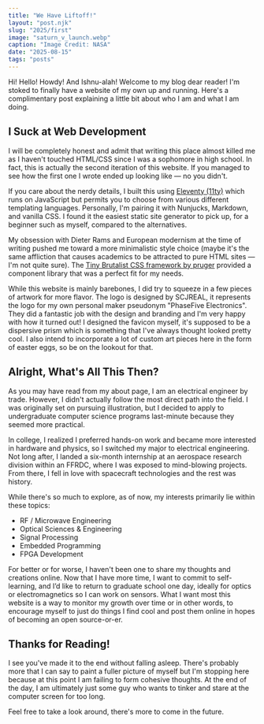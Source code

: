 ```yaml
---
title: "We Have Liftoff!"
layout: "post.njk"
slug: "2025/first"
image: "saturn_v_launch.webp"
caption: "Image Credit: NASA"
date: "2025-08-15"
tags: "posts"
---
```


Hi! Hello! Howdy! And Ishnu-alah! Welcome to my blog dear reader! I'm stoked to finally have a website of my own up and running. Here's a complimentary post explaining a little bit about who I am and what I am doing.

## I Suck at Web Development

I will be completely honest and admit that writing this place almost killed me as I haven't touched HTML/CSS since I was a sophomore in high school. In fact, this is actually the second iteration of this website. If you managed to see how the first one I wrote ended up looking like — no you didn't.

If you care about the nerdy details, I built this using [Eleventy (11ty)](https://www.11ty.dev/) which runs on JavaScript but permits you to choose from various different templating languages. Personally, I'm pairing it with Nunjucks, Markdown, and vanilla CSS. I found it the easiest static site generator to pick up, for a beginner such as myself, compared to the alternatives. 

My obsession with Dieter Rams and European modernism at the time of writing pushed me toward a more minimalistic style choice (maybe it's the same affliction that causes academics to be attracted to pure HTML sites — I'm not quite sure). The [Tiny Brutalist CSS framework by pruger](https://github.com/pruger/tiny-brutalism-css?tab=readme-ov-file) provided a component library that was a perfect fit for my needs. 

While this website is mainly barebones, I did try to squeeze in a few pieces of artwork for more flavor. The logo is designed by SCJREAL, it represents the logo for my own personal maker pseudonym "PhaseFive Electronics". They did a fantastic job with the design and branding and I'm very happy with how it turned out! I designed the favicon myself, it's supposed to be a dispersive prism which is something that I've always thought looked pretty cool. I also intend to incorporate a lot of custom art pieces here in the form of easter eggs, so be on the lookout for that.

## Alright, What's All This Then?

As you may have read from my about page, I am an electrical engineer by trade. However, I didn't actually follow the most direct path into the field. I was originally set on pursuing illustration, but I decided to apply to undergraduate computer science programs last-minute because they seemed more practical.

In college, I realized I preferred hands-on work and became more interested in hardware and physics, so I switched my major to electrical engineering. Not long after, I landed a six-month internship at an aerospace research division within an FFRDC, where I was exposed to mind-blowing projects. From there, I fell in love with spacecraft technologies and the rest was history.

While there's so much to explore, as of now, my interests primarily lie within these topics:

<div class="alert alert-info">
    <ul>
        <li>RF / Microwave Engineering</li>
        <li>Optical Sciences & Engineering</li>
        <li>Signal Processing</li>
        <li>Embedded Programming</li>
        <li>FPGA Development</li>
    </ul> 
</div>

For better or for worse, I haven't been one to share my thoughts and creations online. Now that I have more time, I want to commit to self-learning, and I’d like to return to graduate school one day, ideally for optics or electromagnetics so I can work on sensors. What I want most this website is a way to monitor my growth over time or in other words, to encourage myself to just do things I find cool and post them online in hopes of becoming an open source-or-er. 

## Thanks for Reading!

I see you've made it to the end without falling asleep. There's probably more that I can say to paint a fuller picture of myself but I'm stopping here because at this point I am failing to form cohesive thoughts. At the end of the day, I am ultimately just some guy who wants to tinker and stare at the computer screen for too long. 

Feel free to take a look around, there's more to come in the future. 